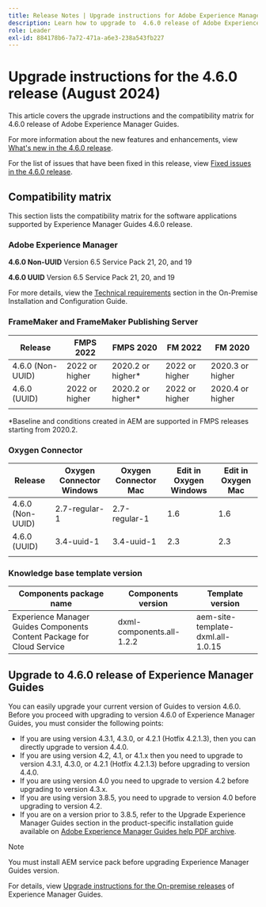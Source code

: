 ```yaml
---
title: Release Notes | Upgrade instructions for Adobe Experience Manager Guides 4.6.0 release
description: Learn how to upgrade to  4.6.0 release of Adobe Experience Manager Guides
role: Leader
exl-id: 884178b6-7a72-471a-a6e3-238a543fb227
---
```

# Upgrade instructions for the 4.6.0 release (August 2024)

This article covers the upgrade instructions and the  compatibility matrix for 4.6.0 release of Adobe Experience Manager Guides.

For more information about the new features and enhancements, view [What's new in the 4.6.0 release](../release-info/whats-new-4-6.md).

For the list of issues that have been fixed in this release, view [Fixed issues in the 4.6.0 release](../release-info/fixed-issues-4-6-0.md).

## Compatibility matrix

This section lists the compatibility matrix for the software applications supported by Experience Manager Guides 4.6.0 release. 

### Adobe Experience Manager

**4.6.0 Non-UUID**
Version 6.5 Service Pack 21, 20, and 19

**4.6.0 UUID**
Version 6.5 Service Pack 21, 20, and 19

For more details, view the [Technical requirements](../install-guide/download-install-technical-requirements.md) section in the On-Premise Installation and Configuration Guide.

### FrameMaker and FrameMaker Publishing Server

|Release| FMPS 2022 | FMPS 2020 | FM 2022 | FM 2020 |
| --- | --- | --- | --- | --- |
|4.6.0 (Non-UUID)| 2022 or higher |2020.2 or higher* | 2022 or higher | 2020.3 or higher |
|4.6.0 (UUID) | 2022 or higher | 2020.2 or higher*  | 2022 or higher | 2020.4 or higher |
| | | | |

*Baseline and conditions created in AEM are supported in FMPS releases starting from 2020.2.

### Oxygen Connector

| Release | Oxygen Connector Windows | Oxygen Connector Mac | Edit in Oxygen Windows | Edit in Oxygen Mac |  
| --- | --- | --- |--- |--- |
| 4.6.0 (Non-UUID)|  2.7-regular-1| 2.7-regular-1 |  1.6 | 1.6  |
| 4.6.0 (UUID) | 3.4-uuid-1|3.4-uuid-1 |2.3 | 2.3  |
|  |  |   |  

### Knowledge base template version

|Components package name| Components version | Template version|
|---|---|---|
|Experience Manager Guides Components Content Package for Cloud Service|dxml-components.all-1.2.2| aem-site-template-dxml.all-1.0.15|

## Upgrade to 4.6.0 release of Experience Manager Guides

You can easily upgrade your current version of Guides to version 4.6.0. Before you proceed with upgrading to version 4.6.0 of Experience Manager Guides, you must consider the following points:

- If you are using version 4.3.1, 4.3.0, or 4.2.1 (Hotfix 4.2.1.3), then you can directly upgrade to version 4.4.0.
- If you are using version 4.2, 4.1, or 4.1.x then you need to upgrade to version 4.3.1, 4.3.0, or 4.2.1 (Hotfix 4.2.1.3) before upgrading to version 4.4.0.
- If you are using version 4.0 you need to upgrade to version 4.2 before upgrading to version 4.3.x.
- If you are using version 3.8.5, you need to upgrade to version 4.0 before upgrading to version 4.2.
- If you are on a version prior to 3.8.5, refer to the Upgrade Experience Manager Guides section in the product-specific installation guide available on [Adobe Experience Manager Guides help PDF archive](https://helpx.adobe.com/xml-documentation-for-experience-manager/archive.html).

>[!NOTE]
>
>You must install AEM service pack before upgrading Experience Manager Guides version.

For details, view [Upgrade instructions for the On-premise releases](../install-guide/upgrade-xml-documentation.md) of Experience Manager Guides.
